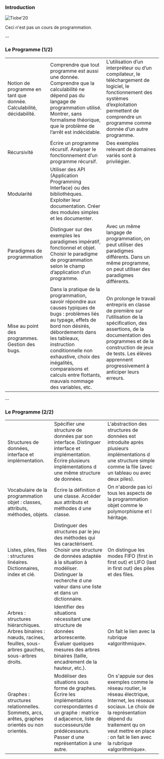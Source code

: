 ### Introduction

![Tiobe'20](prog/images/intro/tiobe2020.png) <!-- .element: class="stretch" style="max-width: 70%;" -->

Ceci n'est pas un cours de programmation.

--

### Le Programme (1/2)

<table style="font-size:medium">
<tr>
<td>Notion de <span class="highlight-green">programme</span> en tant
que donnée. Calculabilité, décidabilité.
</td>
<td>Comprendre que tout programme est aussi une donnée. Comprendre que
la calculabilité ne dépend pas du langage de programmation
utilisé. Montrer, sans formalisme théorique, que le problème de
l’arrêt est indécidable.
</td>
<td>L’utilisation d’un interpréteur ou d’un compilateur, le
téléchargement de logiciel, le fonctionnement des systèmes
d’exploitation permettent de comprendre un programme comme donnée d’un
autre programme.
</td>
</tr>
<tr>
<td><span class="highlight-yellow">Récursivité</span>
</td>
<td>Écrire un programme récursif. Analyser le fonctionnement d’un
programme récursif.
</td>
<td>Des exemples relevant de domaines variés sont à privilégier.
</td>
</tr>
<tr>
<td><span class="highlight-green">Modularité</span>
</td>
<td>Utiliser des API (Application Programming Interface) ou des
bibliothèques. Exploiter leur documentation.  Créer des modules
simples et les documenter.
</td>
<td></td>
</tr>
<tr>
<td><span class="highlight-green">Paradigmes de programmation</span>
</td>
<td>Distinguer sur des exemples les paradigmes
  <span class="highlight-yellow">impératif</span>,
  <span class="highlight-yellow">fonctionnel</span>
  et <span class="highlight-yellow">objet</span>. Choisir le paradigme
  de programmation selon le champ d’application d’un programme.
</td>
<td>Avec un même langage de programmation, on peut utiliser des
paradigmes différents. Dans un même programme, on peut utiliser des
paradigmes différents.
</td>
</tr>
<tr>
<td>Mise au point des programmes.  Gestion des bugs.
</td>
<td>Dans la pratique de la programmation, savoir répondre aux causes
typiques de bugs : problèmes liés au typage, effets de bord non
désirés, débordements dans les tableaux, instruction conditionnelle
non exhaustive, choix des inégalités, comparaisons et calculs entre
flottants, mauvais nommage des variables, etc.
</td>
<td>On prolonge le travail entrepris en classe de première sur
l’utilisation de
la <span class="highlight-yellow">spécification</span>, des
assertions, de la documentation des programmes et de la construction
de jeux de tests.  Les élèves apprennent progressivement à anticiper
leurs erreurs.
</td>
</tr>
</table>

--

### Le Programme (2/2)

<table style="font-size:medium">
<tr>
<td><span class="highlight-green">Structures de données</span>,
<span class="highlight-yellow">interface</span>
et <span class="highlight-yellow">implémentation</span>.</td>
<td>Spécifier une structure de données par son interface. Distinguer
interface et implémentation. Écrire plusieurs implémentations d une
même structure de données.</td>
<td>L'<span class="highlight-yellow">abstraction</span> des structures
de données est introduite après plusieurs implémentations d une
structure simple comme la file (avec un tableau ou avec deux
piles).</td>
</tr>
<tr>
<td>Vocabulaire de la
programmation <span class="highlight-yellow">objet</span>&nbsp;:
classes, attributs, méthodes, objets.</td>
<td>Écrire la définition d une classe. Accéder aux attributs et
méthodes d une classe.</td>
<td>On n'aborde pas ici tous les aspects de la programmation objet
comme le polymorphisme et l héritage.</td>
</tr>
<tr>
<td><span class="highlight-yellow">Listes</span>, piles, files :
structures linéaires. Dictionnaires, index et clé.</td>
<td>Distinguer des structures par le jeu des méthodes qui les
caractérisent. Choisir une structure de données adaptée à la situation
à modéliser. Distinguer la recherche d une valeur dans une liste et
dans un dictionnaire.</td>
<td>On distingue les modes FIFO (first in first out) et LIFO (last in
first out) des piles et des files.</td>
</tr>
<tr>
<td><span class="highlight-yellow">Arbres</span> : structures
hiérarchiques. Arbres binaires : nœuds, racines, feuilles, sous-arbres
gauches, sous-arbres droits.</td>
<td>Identifier des situations nécessitant une structure de données
arborescente. Évaluer quelques mesures des arbres binaires (taille,
encadrement de la hauteur, etc.).</td>
<td>On fait le lien avec la rubrique «algorithmique».</td>
</tr>
<tr>
<td><span class="highlight-yellow">Graphes</span> : structures
relationnelles. Sommets, arcs, arêtes, graphes orientés ou non
orientés.</td>
<td>Modéliser des situations sous forme de graphes. Écrire les
implémentations correspondantes d un graphe : matrice d adjacence,
liste de successeurs/de prédécesseurs. Passer d une représentation à
une autre.</td>
<td>On s'appuie sur des exemples comme le réseau routier, le réseau
électrique, Internet, les réseaux sociaux. Le choix de la
représentation dépend du traitement qu on veut mettre en place : on
fait le lien avec la rubrique «algorithmique».
</td>
</tr>
</table>
